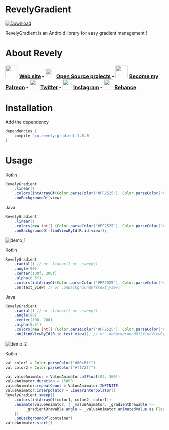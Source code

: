 RevelyGradient
========
[ ![Download](https://api.bintray.com/packages/revely/maven/RevelyGradient/images/download.svg) ](https://bintray.com/revely/maven/RevelyGradient/_latestVersion)

RevelyGradient is an Android library for easy gradient management !

About Revely
========

### [<img src="https://www.revely.co/images/logo.svg" width="40">](https://www.revely.co/) [Web site](https://www.revely.co/) - [<img src="https://forum.gitlab.com/uploads/default/original/1X/513cb6bf2c12e334f0cb4864dbc585587e712af4.png" width="30">](https://gitlab.com/revely) [Open Source projects](https://gitlab.com/revely) - [<img src="https://c5.patreon.com/external/logo/downloads_logomark_color_on_white.png" width="40">](https://www.patreon.com/revely_inc) [Become my Patreon](https://www.patreon.com/revely_inc) - [<img src="https://upload.wikimedia.org/wikipedia/fr/c/c8/Twitter_Bird.svg" width="30">](https://twitter.com/revely_inc) [Twitter](https://twitter.com/revely_inc) - [<img src="https://upload.wikimedia.org/wikipedia/commons/thumb/e/e7/Instagram_logo_2016.svg/langfr-240px-Instagram_logo_2016.svg.png" width="30">](https://www.instagram.com/revely_inc/) [Instagram](https://www.instagram.com/revely_inc/) - [<img src="https://cdn.worldvectorlogo.com/logos/behance-1.svg" width="30">](https://www.behance.net/revely_inc) [Behance](https://www.behance.net/revely_inc)


Installation
========

Add the dependency
```groovy
dependencies {
    compile 'co.revely:gradient:1.0.0'
}
```

Usage
========
Kotlin
```java
RevelyGradient
    .linear()
    .colors(intArrayOf(Color.parseColor("#FF2525"), Color.parseColor("#6078EA")))
    .onBackgroundOf(view)
```

Java
```java
RevelyGradient
    .linear()
    .colors(new int[] {Color.parseColor("#FF2525"), Color.parseColor("#6078EA")})
    .onBackgroundOf(findViewById(R.id.view));
```

![demo_1](https://gitlab.com/revely/assets/raw/master/revely_gradient/background_gradient.gif)

Kotlin
```java
RevelyGradient
    .radial() // or .linear() or .sweep()
    .angle(90f)
    .center(100f, 200f)
    .alpha(0.5f)
    .colors(intArrayOf(Color.parseColor("#FF2525"), Color.parseColor("#6078EA"), Color.parseColor("#6078EA")))
    .on(text_view) // or .onBackgroundOf(text_view)
```

Java
```java
RevelyGradient
    .radial() // or .linear() or .sweep()
    .angle(90)
    .center(100, 200)
    .alpha(0.5f)
    .colors(new int[] {Color.parseColor("#FF2525"), Color.parseColor("#6078EA"), Color.parseColor("#6078EA")})
    .on(findViewById(R.id.text_view)); // or .onBackgroundOf(findViewById(R.id.text_view))
```
![demo_2](https://gitlab.com/revely/assets/raw/master/revely_gradient/text_gradient.png)


Kotlin
```java
val color1 = Color.parseColor("#00c6ff")
val color2 = Color.parseColor("#ff72ff")

val valueAnimator = ValueAnimator.ofFloat(0f, 360f)
valueAnimator.duration = 15000
valueAnimator.repeatCount = ValueAnimator.INFINITE
valueAnimator.interpolator = LinearInterpolator()
RevelyGradient.sweep()
    .colors(intArrayOf(color1, color2, color1))
    .animate(valueAnimator, { _valueAnimator, _gradientDrawable ->
         _gradientDrawable.angle = _valueAnimator.animatedValue as Float
    })
    .onBackgroundOf(container)
valueAnimator.start()
```